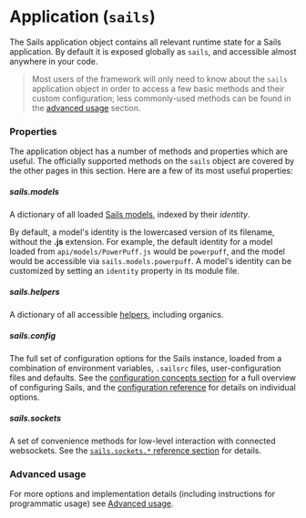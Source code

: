# Application (`sails`)

The Sails application object contains all relevant runtime state for a Sails application.
By default it is exposed globally as `sails`, and accessible almost anywhere in your code.

> Most users of the framework will only need to know about the `sails` application object in order to access a few basic methods and their custom configuration; less commonly-used methods can be found in the [advanced usage](http://sailsjs.com/documentation/reference/application/advanced-usage) section.


### Properties

The application object has a number of methods and properties which are useful.
The officially supported methods on the `sails` object are covered by the other
pages in this section.  Here are a few of its most useful properties:

##### sails.models

A dictionary of all loaded [Sails models](http://sailsjs.com/documentation/concepts/models-and-orm/models), indexed by their _identity_.

By default, a model's identity is the lowercased version of its filename, without the **.js** extension.  For example, the default identity for a model loaded from `api/models/PowerPuff.js` would be `powerpuff`, and the model would be accessible via `sails.models.powerpuff`.  A model's identity can be customized by setting an `identity` property in its module file.


##### sails.helpers

A dictionary of all accessible [helpers](http://sailsjs.com/documentation/concepts/helpers), including organics.


##### sails.config

The full set of configuration options for the Sails instance, loaded from a combination of environment variables, `.sailsrc` files, user-configuration files and defaults.  See the [configuration concepts section](http://sailsjs.com/documentation/concepts/configuration) for a full overview of configuring Sails, and the [configuration reference](http://sailsjs.com/documentation/reference/configuration) for details on individual options.

##### sails.sockets

A set of convenience methods for low-level interaction with connected websockets.  See the [`sails.sockets.*` reference section](http://sailsjs.com/documentation/reference/web-sockets/sails-sockets) for details.


### Advanced usage

For more options and implementation details (including instructions for programmatic usage) see [Advanced usage](https://sailsjs.com/documentation/reference/application/advanced-usage).

<docmeta name="displayName" value="Application">
